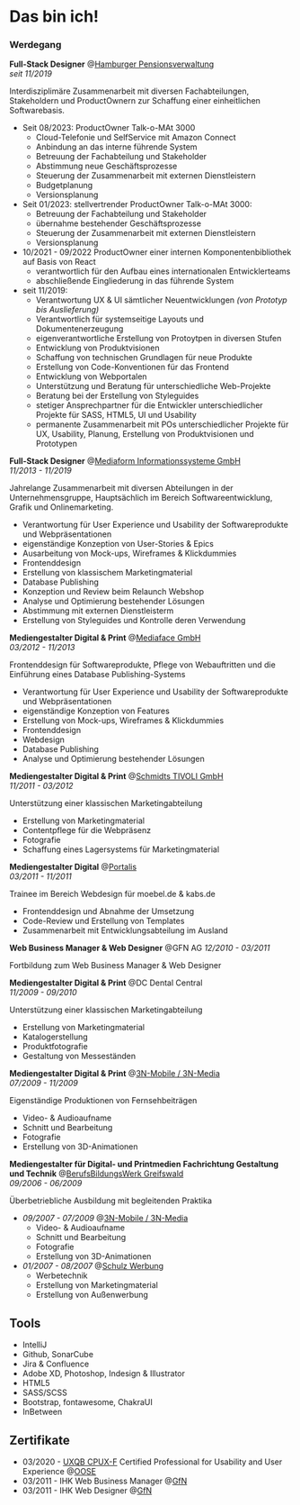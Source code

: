 # Das bin ich!

### Werdegang

**Full-Stack Designer** @[Hamburger Pensionsverwaltung](https://www.hhpv.de/) <br>
*seit 11/2019*

Interdisziplimäre Zusammenarbeit mit diversen Fachabteilungen, Stakeholdern und ProductOwnern zur Schaffung einer einheitlichen Softwarebasis.

- Seit 08/2023: ProductOwner Talk-o-MAt 3000
  - Cloud-Telefonie und SelfService mit Amazon Connect
  - Anbindung an das interne führende System
  - Betreuung der Fachabteilung und Stakeholder
  - Abstimmung neue Geschäftsprozesse
  - Steuerung der Zusammenarbeit mit externen Dienstleistern
  - Budgetplanung
  - Versionsplanung
- Seit 01/2023: stellvertrender ProductOwner Talk-o-MAt 3000:
  - Betreuung der Fachabteilung und Stakeholder
  - übernahme bestehender Geschäftsprozesse
  - Steuerung der Zusammenarbeit mit externen Dienstleistern
  - Versionsplanung
- 10/2021 - 09/2022 ProductOwner einer internen Komponentenbibliothek auf Basis von React
  - verantwortlich für den Aufbau eines internationalen Entwicklerteams
  - abschließende Eingliederung in das führende System
- seit 11/2019:
  - Verantwortung UX & UI sämtlicher Neuentwicklungen *(von Prototyp bis Auslieferung)*
  - Verantwortlich für systemseitige Layouts und Dokumentenerzeugung
  - eigenverantwortliche Erstellung von Protoytpen in diversen Stufen
  - Entwicklung von Produktvisionen
  - Schaffung von technischen Grundlagen für neue Produkte
  - Erstellung von Code-Konventionen für das Frontend
  - Entwicklung von Webportalen
  - Unterstützung und Beratung für unterschiedliche Web-Projekte
  - Beratung bei der Erstellung von Styleguides
  - stetiger Ansprechpartner für die Entwickler unterschiedlicher Projekte für SASS, HTML5, UI und Usability
  - permanente Zusammenarbeit mit POs unterschiedlicher Projekte für UX, Usability, Planung, Erstellung von Produktvisionen und Prototypen

**Full-Stack Designer** @[Mediaform Informationssysteme GmbH ](https://www.mediaform.de/)<br>
*11/2013 - 11/2019*

Jahrelange Zusammenarbeit mit diversen Abteilungen in der Unternehmensgruppe, 
Hauptsächlich im Bereich Softwareentwicklung, Grafik und Onlinemarketing.

- Verantwortung für User Experience und Usability der Softwareprodukte und 
Webpräsentationen
- eigenständige Konzeption von User-Stories & Epics
- Ausarbeitung von Mock-ups, Wireframes & Klickdummies
- Frontenddesign
- Erstellung von klassischem Marketingmaterial
- Database Publishing
- Konzeption und Review beim Relaunch Webshop
- Analyse und Optimierung bestehender Lösungen
- Abstimmung mit externen Dienstleisterm
- Erstellung von Styleguides und Kontrolle deren Verwendung

**Mediengestalter Digital & Print** @[Mediaface GmbH](https://www.mediaface.de) <br>
*03/2012 - 11/2013*

Frontenddesign für Softwareprodukte, Pflege von Webauftritten und die Einführung 
eines Database Publishing-Systems

- Verantwortung für User Experience und Usability der Softwareprodukte und 
Webpräsentationen
- eigenständige Konzeption von Features
- Erstellung von Mock-ups, Wireframes & Klickdummies
- Frontenddesign
- Webdesign
- Database Publishing
- Analyse und Optimierung bestehender Lösungen

**Mediengestalter Digital & Print** @[Schmidts TIVOLI GmbH](https://www.tivoli.de/) <br>
*11/2011 - 03/2012*

Unterstützung einer klassischen Marketingabteilung

- Erstellung von Marketingmaterial
- Contentpflege für die Webpräsenz
- Fotografie
- Schaffung eines Lagersystems für Marketingmaterial

**Mediengestalter Digital** @[Portalis](https://www.portalis.com/) <br>
*03/2011 - 11/2011*

Trainee im Bereich Webdesign für moebel.de & kabs.de

- Frontenddesign und Abnahme der Umsetzung
- Code-Review und Erstellung von Templates
- Zusammenarbeit mit Entwicklungsabteilung im Ausland

**Web Business Manager & Web Designer** @GFN AG
*12/2010 - 03/2011*

Fortbildung zum Web Business Manager & Web Designer

**Mediengestalter Digital & Print** @DC Dental Central <br>
*11/2009 - 09/2010*

Unterstützung einer klassischen Marketingabteilung

- Erstellung von Marketingmaterial
- Katalogerstellung
- Produktfotografie
- Gestaltung von Messeständen

**Mediengestalter Digital & Print** @[3N-Mobile / 3N-Media](https://3n-media.de/) <br>
*07/2009 - 11/2009*

Eigenständige Produktionen von Fernsehbeiträgen

- Video- & Audioaufname
- Schnitt und Bearbeitung
- Fotografie
- Erstellung von 3D-Animationen

**Mediengestalter für Digital- und Printmedien**
**Fachrichtung Gestaltung und Technik** @[BerufsBildungsWerk Greifswald](https://www.bbw-greifswald.de/) <br>
*09/2006 - 06/2009*

Überbetriebliche Ausbildung mit begleitenden Praktika <br>
- _09/2007 - 07/2009_ @[3N-Mobile / 3N-Media](https://3n-media.de/)
    - Video- & Audioaufname
    - Schnitt und Bearbeitung
    - Fotografie
    - Erstellung von 3D-Animationen
 - _01/2007 - 08/2007_ @[Schulz Werbung](https://www.schulzwerbung.com/)
    - Werbetechnik
    - Erstellung von Marketingmaterial
    - Erstellung von Außenwerbung
    
## Tools
- IntelliJ
- Github, SonarCube
- Jira & Confluence
- Adobe XD, Photoshop, Indesign & Illustrator
- HTML5
- SASS/SCSS
- Bootstrap, fontawesome, ChakraUI
- InBetween

## Zertifikate

- 03/2020 - [UXQB CPUX-F](https://uxqb.org/de/zertifizierung/basiszertifizierung-cpux-f/) Certified Professional for Usability and User Experience @[OOSE](https://www.oose.de/seminar/usability-and-user-experience-gestalten/?highlight=CPUX-F)
- 03/2011 - IHK Web Business Manager @[GfN](https://www.gfn.de/)
- 03/2011 - IHK Web Designer @[GfN](https://www.gfn.de/)
